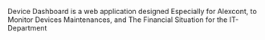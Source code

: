 Device Dashboard is a web application designed Especially for Alexcont, to Monitor Devices Maintenances, and The Financial Situation for the IT-Department
